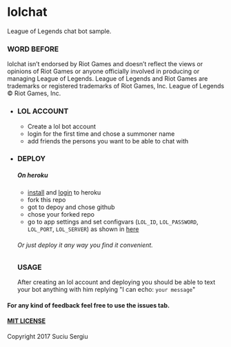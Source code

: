 # lolchat
League of Legends chat bot sample.

### WORD BEFORE
lolchat isn’t endorsed by Riot Games and doesn’t reflect the views or opinions of Riot Games or anyone officially involved in producing or managing League of Legends. League of Legends and Riot Games are trademarks or registered trademarks of Riot Games, Inc. League of Legends © Riot Games, Inc.
* ### LOL ACCOUNT
  * Create a lol bot account
  * login for the first time and chose a summoner name
  * add friends the persons you want to be able to chat with

* ### DEPLOY
    ##### On heroku
    * [install](https://devcenter.heroku.com/articles/heroku-cli) and [login](https://dashboard.heroku.com/apps) to heroku
    * fork this repo
    * got to depoy and chose github
    * chose your forked repo
    * go to app settings and set configvars (`LOL_ID`, `LOL_PASSWORD`, `LOL_PORT`, `LOL_SERVER`) as shown in [here](http://forums.euw.leagueoflegends.com/board/showthread.php?t=613311)
    
    ###### Or just deploy it any way you find it convenient.
    
    ###  USAGE
    After creating an lol account and deploying you should be able to text your bot
    anything with him replying "I can echo: `your message`"


#### For any kind of feedback feel free to use the issues tab.

#### [MIT LICENSE](LICENSE) 
Copyright 2017 Suciu Sergiu
